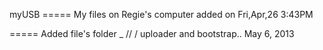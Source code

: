 myUSB
===== My files on Regie's computer added on Fri,Apr,26 3:43PM



===== Added file's folder _ // / uploader and bootstrap.. May 6, 2013

